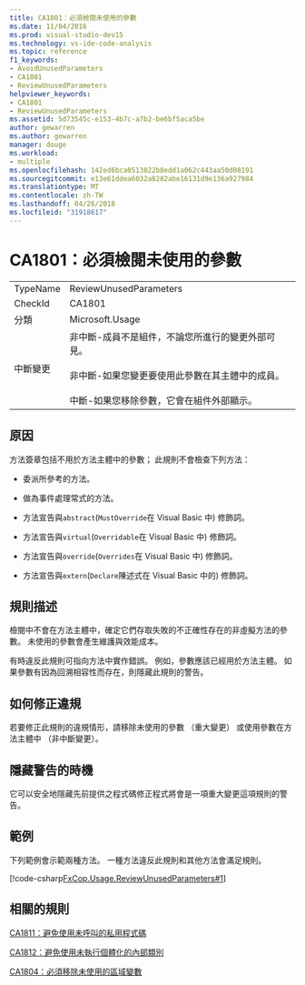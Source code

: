 ```yaml
---
title: CA1801：必須檢閱未使用的參數
ms.date: 11/04/2016
ms.prod: visual-studio-dev15
ms.technology: vs-ide-code-analysis
ms.topic: reference
f1_keywords:
- AvoidUnusedParameters
- CA1801
- ReviewUnusedParameters
helpviewer_keywords:
- CA1801
- ReviewUnusedParameters
ms.assetid: 5d73545c-e153-4b7c-a7b2-be6bf5aca5be
author: gewarren
ms.author: gewarren
manager: douge
ms.workload:
- multiple
ms.openlocfilehash: 142ed6bca0513022b8edd1a062c443aa50d08191
ms.sourcegitcommit: e13e61ddea6032a8282abe16131d9e136a927984
ms.translationtype: MT
ms.contentlocale: zh-TW
ms.lasthandoff: 04/26/2018
ms.locfileid: "31918617"
---
```

# <a name="ca1801-review-unused-parameters"></a>CA1801：必須檢閱未使用的參數
|||
|-|-|
|TypeName|ReviewUnusedParameters|
|CheckId|CA1801|
|分類|Microsoft.Usage|
|中斷變更|非中斷-成員不是組件，不論您所進行的變更外部可見。<br /><br /> 非中斷-如果您變更要使用此參數在其主體中的成員。<br /><br /> 中斷-如果您移除參數，它會在組件外部顯示。|

## <a name="cause"></a>原因
 方法簽章包括不用於方法主體中的參數； 此規則不會檢查下列方法：

-   委派所參考的方法。

-   做為事件處理常式的方法。

-   方法宣告與`abstract`(`MustOverride`在 Visual Basic 中) 修飾詞。

-   方法宣告與`virtual`(`Overridable`在 Visual Basic 中) 修飾詞。

-   方法宣告與`override`(`Overrides`在 Visual Basic 中) 修飾詞。

-   方法宣告與`extern`(`Declare`陳述式在 Visual Basic 中的) 修飾詞。

## <a name="rule-description"></a>規則描述
 檢閱中不會在方法主體中，確定它們存取失敗的不正確性存在的非虛擬方法的參數。 未使用的參數會產生維護與效能成本。

 有時違反此規則可指向方法中實作錯誤。 例如，參數應該已經用於方法主體。 如果參數有因為回溯相容性而存在，則隱藏此規則的警告。

## <a name="how-to-fix-violations"></a>如何修正違規
 若要修正此規則的違規情形，請移除未使用的參數 （重大變更） 或使用參數在方法主體中 （非中斷變更）。

## <a name="when-to-suppress-warnings"></a>隱藏警告的時機
 它可以安全地隱藏先前提供之程式碼修正程式將會是一項重大變更這項規則的警告。

## <a name="example"></a>範例
 下列範例會示範兩種方法。 一種方法違反此規則和其他方法會滿足規則。

 [!code-csharp[FxCop.Usage.ReviewUnusedParameters#1](../code-quality/codesnippet/CSharp/ca1801-review-unused-parameters_1.cs)]

## <a name="related-rules"></a>相關的規則
 [CA1811：避免使用未呼叫的私用程式碼](../code-quality/ca1811-avoid-uncalled-private-code.md)

 [CA1812：避免使用未執行個體化的內部類別](../code-quality/ca1812-avoid-uninstantiated-internal-classes.md)

 [CA1804：必須移除未使用的區域變數](../code-quality/ca1804-remove-unused-locals.md)